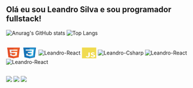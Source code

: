 ## Olá eu sou Leandro Silva e sou programador fullstack!
![Anurag's GitHub stats](https://github-readme-stats.vercel.app/api?username=SLeandroDev&show_icons=true&theme=react)
![Top Langs](https://github-readme-stats.vercel.app/api/top-langs/?username=SLeandroDev&theme=react&langs_count=5&hide_progress=false&layout=compact)


<div style="display: inline_block"><br>
  <img align="center" alt="Leandro-HTML" height="30" width="40" src="https://raw.githubusercontent.com/devicons/devicon/master/icons/html5/html5-original.svg">
  <img align="center" alt="Leandro-CSS" height="30" width="40" src="https://raw.githubusercontent.com/devicons/devicon/master/icons/css3/css3-original.svg">
  <img align="center" alt="Leandro-React" height="30" width="40" src="https://cdn.jsdelivr.net/gh/devicons/devicon@latest/icons/bootstrap/bootstrap-original.svg">
  <img align="center" alt="Leandro-Js" height="30" width="40" src="https://raw.githubusercontent.com/devicons/devicon/master/icons/javascript/javascript-plain.svg">
  <img align="center" alt="Leandro-Csharp" height="30" width="40" src="https://cdn.jsdelivr.net/gh/devicons/devicon@latest/icons/csharp/csharp-line.svg">
  <img align="center" alt="Leandro-React" height="30" width="40" src="https://cdn.jsdelivr.net/gh/devicons/devicon@latest/icons/dotnetcore/dotnetcore-plain.svg">
  <img align="center" alt="Leandro-React" height="30" width="40" src="https://cdn.jsdelivr.net/gh/devicons/devicon@latest/icons/microsoftsqlserver/microsoftsqlserver-original.svg">

</div>
  
##


<div> 
  <a href="https://wa.me/5511972484546" target="_blank"><img src="https://img.shields.io/badge/WhatsApp-25D366?style=for-the-badge&logo=whatsapp&logoColor=white" target="_blank"></a>
  <a href="https://www.linkedin.com/in/leandro-silva-00b175150/" target="_blank"><img src="https://img.shields.io/badge/-LinkedIn-%230077B5?style=for-the-badge&logo=linkedin&logoColor=white" target="_blank"></a>
  <a href="https://www.instagram.com/ps_leeo?igsh=ZmkzazFueGliOGs5" target="_blank"><img src="https://img.shields.io/badge/Instagram-E4405F?style=for-the-badge&logo=instagram&logoColor=white" target="_blank"></a>
  
</div>
